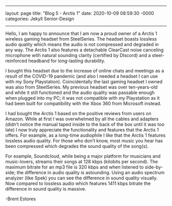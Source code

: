___

layout: page
title: "Blog 5 - Arctis 1"
date: 2020-10-09 08:59:30 -0000
categories: Jekyll Senior-Design

___

  Hello, I am happy to announce that I am now a proud owner of a Arctis 1 wireless gaming headset from SteelSeries. The headset boasts lossless audio quality which means the audio is not compressed and degraded in any way. The Arctis 1 also features a detachable ClearCast noise canceling microphone with natural sounding clarity (certified by DIscord) and a steel-reinforced headband for long-lasting durability. 
    
  I bought this headset due to the increase of online chats and meetings as a result of the COVID-19 pandemic (and also I needed a headset I can use with my Sony Playstation). Coincidentally the last gaming headset I owned was also from SteelSeries. My previous headset was over ten-years-old and while it still functioned and the audio quality was passable enough when plugged into my PC; it was not compatible with my Playstation as it had been built for compatibility with the Xbox 360 from Microsoft instead. 

  I had bought the Arctis 1 based on the positive reviews from users on Amazon. While at first I was overwhelmed by all the cables and adapters (didn’t notice the manual taped inside to the back of the box until it was too late) I now truly appreciate the functionality and features that the Arctis 1 offers. For example, as a long-time audiophile I like that the Arctis 1 features lossless audio quality. For those who don’t know, most music you hear has been compressed which degrades the sound quality of the song(s). 

  For example, Soundcloud, while being a major platform for musicians and music-lovers, streams their songs at 128 kbps (kilobits per second). The maximum bitrate for an mp3 file is 320 kbps and when listened to side-by-side; the difference in audio quality is astounding. Using an audio spectrum analyzer (like Spek) you can see the difference in sound quality visually. Now compared to lossless audio which features 1411 kbps bitrate the difference in sound quality is massive. 
  
  -Brent Estores
